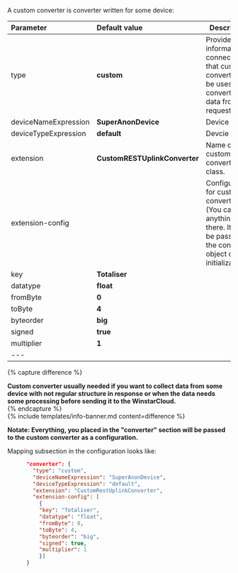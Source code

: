 A custom converter is converter written for some device:



|**Parameter**|**Default value**|**Description**|
|:-|:-|-
| type                        | **custom**                      | Provides information to connector that custom converter will be uses for converting data from request.                            |
| deviceNameExpression        | **SuperAnonDevice**             | Device name.                                                                                                                      |
| deviceTypeExpression        | **default**                     | Devcie type.                                                                                                                      |
| extension                   | **CustomRESTUplinkConverter**   | Name of custom converter class.                                                                                                   |
| extension-config            |                                 | Configuration, for custom converter (You can put anything, there. It will be passed to the converter object on initialization).   |
|   key                       | **Totaliser**                   |                                                                                                                                   |
|   datatype                  | **float**                       |                                                                                                                                   |
|   fromByte                  | **0**                           |                                                                                                                                   |
|   toByte                    | **4**                           |                                                                                                                                   |
|   byteorder                 | **big**                         |                                                                                                                                   |
|   signed                    | **true**                        |                                                                                                                                   |
|   multiplier                | **1**                           |                                                                                                                                   | 
|--- 

{% capture difference %}
<br>
  
**Custom converter usually needed if you want to collect data from some device with not regular structure in response or when the data needs some processing before sending it to the WinstarCloud.**  
{% endcapture %}  
{% include templates/info-banner.md content=difference %}  

**Notate: Everything, you placed in the "converter" section will be passed to the custom converter as a configuration.**  

Mapping subsection in the configuration looks like:  

```json
      "converter": {
        "type": "custom",
        "deviceNameExpression": "SuperAnonDevice",
        "deviceTypeExpression": "default",
        "extension": "CustomRestUplinkConverter",
        "extension-config": [
          {
          "key": "Totaliser",
          "datatype": "float",
          "fromByte": 0,
          "toByte": 4,
          "byteorder": "big",
          "signed": true,
          "multiplier": 1
          }]
      }
```
